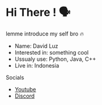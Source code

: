 <h1>Hi There ! 🗣️</h1>

<p>lemme introduce my self bro 🔥</p>
<ul>
  <li>Name: David Luz</li>
  <li>Interested in: something cool</li>
  <li>Ussualy use: Python, Java, C++</li>
  <li>Live in: Indonesia</li>
</ul>

<p>Socials</p>
<ul>
  <li><a href="https://www.youtube.com/@ItsPrussia">Youtube</a></li>
  <li><a href="https://discord.com/channels/@me/1097813457656614972">Discord</a></li>
</ul>
